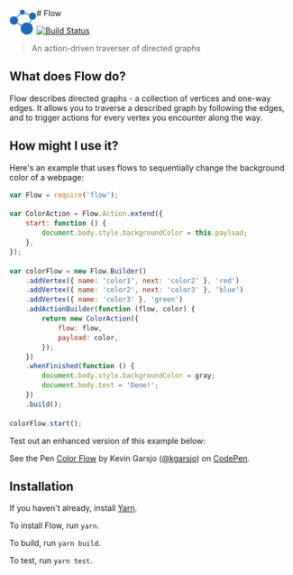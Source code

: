 <img src="docs/flow_banner.png" height="48" align="left">
# Flow

[![Build Status](https://travis-ci.org/kgarsjo/Flow.svg?branch=master)](https://travis-ci.org/kgarsjo/Flow)

> An action-driven traverser of directed graphs

## What does Flow do?

Flow describes directed graphs - a collection of vertices and one-way edges. It allows you to traverse a described graph by following the edges, and to trigger actions for every vertex you encounter along the way.

## How might I use it?

Here's an example that uses flows to sequentially change the background color of a webpage:

```javascript
var Flow = require('flow');

var ColorAction = Flow.Action.extend({
    start: function () {
        document.body.style.backgroundColor = this.payload;
    },
});

var colorFlow = new Flow.Builder()
    .addVertex({ name: 'color1', next: 'color2' }, 'red')
    .addVertex({ name: 'color2', next: 'color3' }, 'blue')
    .addVertex({ name: 'color3' }, 'green')
    .addActionBuilder(function (flow, color) {
        return new ColorAction({
            flow: flow,
            payload: color,
        });
    })
    .whenFinished(function () {
        document.body.style.backgroundColor = gray;
        document.body.text = 'Done!';
    })
    .build();

colorFlow.start();
```

Test out an enhanced version of this example below:

<p data-height="265" data-theme-id="dark" data-slug-hash="vyoGEy" data-default-tab="result" data-user="kgarsjo" data-embed-version="2" data-pen-title="Color Flow" data-preview="true" class="codepen">See the Pen <a href="http://codepen.io/kgarsjo/pen/vyoGEy/">Color Flow</a> by Kevin Garsjo (<a href="http://codepen.io/kgarsjo">@kgarsjo</a>) on <a href="http://codepen.io">CodePen</a>.</p>
<script async src="https://production-assets.codepen.io/assets/embed/ei.js"></script>

## Installation

If you haven't already, install [Yarn](https://yarnpkg.com/en/docs/install).

To install Flow, run `yarn`.

To build, run `yarn build`.

To test, run `yarn test`.
